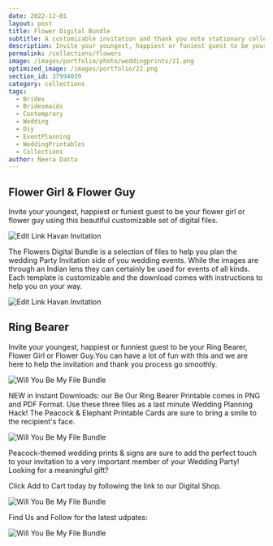 ```yaml
---
date: 2022-12-01 
layout: post
title: Flower Digital Bundle
subtitle: A customizable invitation and thank you note stationary collection
description: Invite your youngest, happiest or funiest guest to be your flower girl or flower guy using this beautiful customizable set of digital files.  
permalink: /collections/flowers
image: /images/portfolio/photo/weddingprints/21.png
optimized_image: /images/portfolio/22.png
section_id: 37994039
category: collections
tags:
  - Brides
  - Bridesmaids
  - Contemprary
  - Wedding
  - Diy
  - EventPlanning
  - WeddingPrintables
  - Collections
author: Neera Datta
---
```


## Flower Girl & Flower Guy

Invite your youngest, happiest or funiest guest to be your flower girl or flower guy using this beautiful customizable set of digital files. 



![Edit Link Havan Invitation](https://i.etsystatic.com/21226651/r/il/0be3bb/4353490208/il_1588xN.4353490208_fm2x.jpg)

The Flowers Digital Bundle is a selection of files to help you plan the wedding Party Invitation side of you wedding events. While the images are through an Indian lens they can certainly be used for events of all kinds. Each template is customizable and the download comes with instructions to help you on your way. 

![Edit Link Havan Invitation](https://i.etsystatic.com/21226651/r/il/6834ed/4403355037/il_1588xN.4403355037_nec2.jpg)

## Ring Bearer

Invite your youngest, happiest or funniest guest to be your Ring Bearer, Flower Girl or Flower Guy.You can have a lot of fun with this and we are here to help the invitation and thank you process go smoothly.

![Will You Be My File Bundle](https://i.etsystatic.com/21226651/r/il/37cd5b/4403357957/il_1588xN.4403357957_b75k.jpg)

NEW in Instant Downloads: our Be Our Ring Bearer Printable comes in PNG and PDF Format. Use these three files as a last minute Wedding Planning Hack! The Peacock & Elephant Printable Cards are sure to bring a smile to the recipient's face.


![Will You Be My File Bundle](https://i.etsystatic.com/21226651/r/il/ecdcdd/4400876845/il_1588xN.4400876845_k710.jpg
)

Peacock-themed wedding prints & signs are sure to add the perfect touch to your invitation to a very important member of your Wedding Party! Looking for a meaningful gift? 

Click Add to Cart today by following the link to our Digital Shop.

![Will You Be My File Bundle](https://i.etsystatic.com/21226651/r/il/763674/4401188499/il_1588xN.4401188499_5f0c.jpg)

Find Us and Follow for the latest udpates:


![Will You Be My File Bundle](https://i.etsystatic.com/21226651/r/il/27a3f8/4356015230/il_1588xN.4356015230_abyv.jpg)

